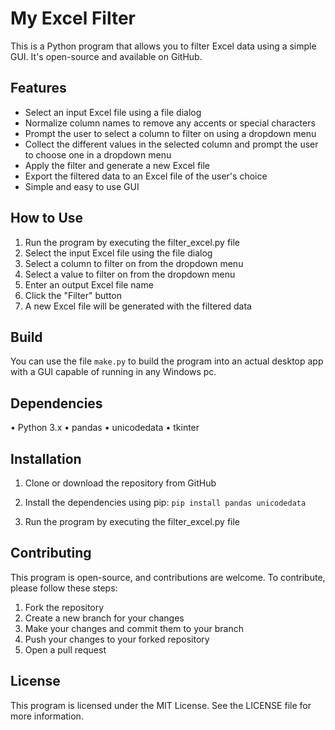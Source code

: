 # My Excel Filter 

This is a Python program that allows you to filter Excel data using a simple GUI. It's open-source and available on GitHub.

## Features

- Select an input Excel file using a file dialog
- Normalize column names to remove any accents or special characters
- Prompt the user to select a column to filter on using a dropdown menu
- Collect the different values in the selected column and prompt the user to choose one in a dropdown menu
- Apply the filter and generate a new Excel file
- Export the filtered data to an Excel file of the user's choice
- Simple and easy to use GUI

## How to Use

1. Run the program by executing the filter_excel.py file
2. Select the input Excel file using the file dialog
3. Select a column to filter on from the dropdown menu
4. Select a value to filter on from the dropdown menu
5. Enter an output Excel file name
6. Click the "Filter" button
7. A new Excel file will be generated with the filtered data

## Build 

You can use the file `make.py` to build the program into an actual desktop app with a GUI capable of running in any Windows pc.

## Dependencies

• Python 3.x
• pandas
• unicodedata
• tkinter

## Installation

1. Clone or download the repository from GitHub
2. Install the dependencies using pip: `pip install pandas unicodedata`

3. Run the program by executing the filter_excel.py file

## Contributing

This program is open-source, and contributions are welcome. To contribute, please follow these steps:

1. Fork the repository
2. Create a new branch for your changes
3. Make your changes and commit them to your branch
4. Push your changes to your forked repository
5. Open a pull request

## License
This program is licensed under the MIT License. See the LICENSE file for more information.
